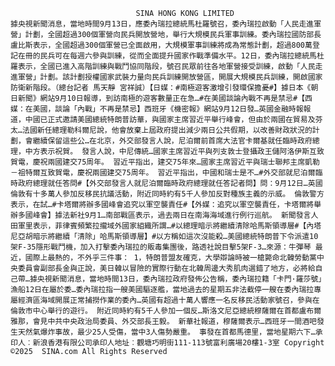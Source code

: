 
								SINA HONG KONG LIMITED							據央視新聞消息，當地時間9月13日，應委內瑞拉總統馬杜羅號召，委內瑞拉啟動「人民走進軍營」計劃，全國超過300個軍營向民兵開放營地，舉行大規模民兵軍事訓練。委內瑞拉國防部長盧比斯表示，全國超過300個軍營已全面啟用，大規模軍事訓練將成為常態計劃，超過800萬登記在冊的民兵可在每週六參與訓練，從而全面提升國家作戰準備水平。12日，委內瑞拉總統馬杜羅表示，全國已進入高階訓練與戰鬥協同階段，號召民眾前往各地軍營接受訓練，啟動「人民走進軍營」計劃。該計劃授權國家武裝力量向民兵訓練開放營區，開展大規模民兵訓練，開啟國家防衛新階段。（總台記者 馬天靜 宮祥誠）【日媒：#南極遊客激增引發環保擔憂#】據日本《朝日新聞》網站9月10日報導，到訪南極的遊客數量正在急…#在美國談論內戰不再是禁忌#【西媒：在美國，談論「內戰」不再是禁忌】西班牙《機密報》網站9月12日發…英國金融時報報道，中國已正式邀請美國總統特朗普訪華，與國家主席習近平舉行峰會，但由於兩國在貿易及芬太…法國新任總理勒科爾尼說，他會放棄上屆政府提出減少兩日公共假期，以改善財政狀況的計劃，會繼續保留這些公…在北京，外交部發言人說，尼泊爾前首席大法官卡爾基就任臨時政府總理，中方表示祝賀。 發言人說，中尼傳統…國家主席習近平與列支敦士登攝政王儲阿洛伊斯互致賀電，慶祝兩國建交75周年。 習近平指出，建交75年來…國家主席習近平與瑞士聯邦主席凱勒－祖特爾互致賀電，慶祝兩國建交75周年。 習近平指出，中國和瑞士是不…#外交部就尼泊爾臨時政府總理就任答問#【外交部發言人就尼泊爾臨時政府總理就任答記者問】問：9月12日…英國倫敦有十多萬人參加反移民抗議活動，附近同時約有5千人參加反對種族主義的示威。 倫敦警方表示，在試…#卡塔爾將辦多國峰會追究以軍空襲責任#【外媒：追究以軍空襲責任，卡塔爾將舉辦多國峰會】據法新社9月1…南部戰區表示，過去兩日在南海海域進行例行巡航。 新聞發言人田軍里表示，菲律賓頻繁拉攏域外國家組織所謂…#以總理暗示將繼續清除哈馬斯領導層#【內塔尼亞胡暗示將繼續「清除」哈馬斯領導層】#以方稱如這次沒能殺…美國總統特朗普下令派遣10架F-35隱形戰鬥機，加入打擊委內瑞拉的販毒集團後，路透社說目擊5架F-3…來源：牛彈琴 最近，國際上最熱的，不外乎三件事： 1，特朗普盟友確克，大學辯論時被一槍斃命北韓勞動黨中央委員會副部長金與正說，美日韓以冒險的實際行動在北韓周邊大秀肌肉選錯了地方，必將給自己帶…據央視新聞消息，當地時間13日，委內瑞拉政府發佈公告稱，委內瑞拉籍「卡門·羅莎號」漁船12日在屬於委…委內瑞拉指一艘美國驅逐艦，當地過去的星期五非法截停一艘在委內瑞拉專屬經濟區海域開展正常捕撈作業的委內…英國有超過十萬人響應一名反移民活動家號召，參與在倫敦市中心舉行的遊行。 附近同時約有5千人參加一個反…斯洛文尼亞總統穆薩爾在首都盧布爾雅那，會見中共中央政治局委員、外交部長王毅。 新華社報道，穆薩爾表示…西班牙一間酒吧發生天然氣爆炸事故，最少25人受傷，當中3人傷勢嚴重。 事發在首都馬德里，當地星期六下…承印人︰新浪香港有限公司承印人地址︰觀塘巧明街111-113號富利廣場20樓1-3室 Copyright ©2025  SINA.com All Rights Reserved